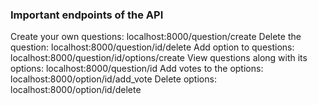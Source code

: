 ### Important endpoints of the API

Create your own questions: localhost:8000/question/create
Delete the question:  localhost:8000/question/id/delete
Add option to questions:  localhost:8000/question/id/options/create
View questions along with its options:  localhost:8000/question/id
Add votes to the options:  localhost:8000/option/id/add_vote
Delete options:  localhost:8000/option/id/delete
